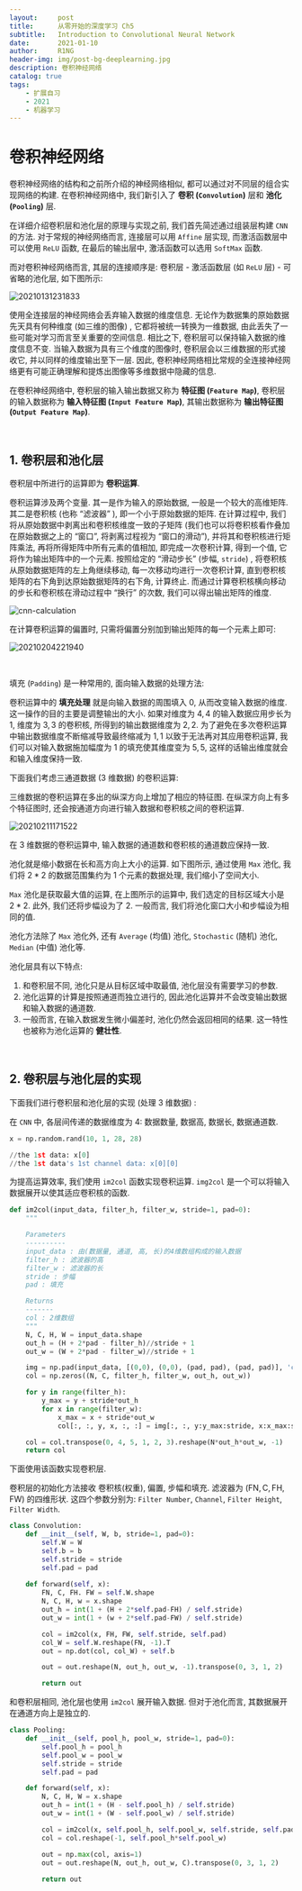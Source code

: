 ```yaml
---
layout:     post
title:      从零开始的深度学习 Ch5
subtitle:   Introduction to Convolutional Neural Network
date:       2021-01-10
author:     R1NG
header-img: img/post-bg-deeplearning.jpg
description: 卷积神经网络
catalog: true
tags:
    - 扩展自习
    - 2021
    - 机器学习
---
```



# 卷积神经网络<br>

卷积神经网络的结构和之前所介绍的神经网络相似, 都可以通过对不同层的组合实现网络的构建. 在卷积神经网络中, 我们新引入了 **卷积 (`Convolution`)** 层和 **池化 (`Pooling`)** 层. 

在详细介绍卷积层和池化层的原理与实现之前, 我们首先简述通过组装层构建 `CNN` 的方法. 对于常规的神经网络而言, 连接层可以用 `Affine` 层实现, 而激活函数层中可以使用 `ReLU` 函数, 在最后的输出层中, 激活函数可以选用 `SoftMax` 函数. 

而对卷积神经网络而言, 其层的连接顺序是: 卷积层 - 激活函数层 (如 `ReLU` 层) - 可省略的池化层, 如下图所示:

![20210131231833](https://cdn.jsdelivr.net/gh/KirisameMarisaa/KirisameMarisaa.github.io/img/blogpost_images/20210131231833.png)

使用全连接层的神经网络会丢弃输入数据的维度信息. 无论作为数据集的原始数据先天具有何种维度 (如三维的图像) , 它都将被统一转换为一维数据, 由此丢失了一些可能对学习而言至关重要的空间信息. 相比之下, 卷积层可以保持输入数据的维度信息不变. 当输入数据为具有三个维度的图像时, 卷积层会以三维数据的形式接收它, 并以同样的维度输出至下一层. 因此, 卷积神经网络相比常规的全连接神经网络更有可能正确理解和提炼出图像等多维数据中隐藏的信息. 

在卷积神经网络中, 卷积层的输入输出数据又称为 **特征图 (`Feature Map`)**, 卷积层的输入数据称为 **输入特征图 (`Input Feature Map`)**, 其输出数据称为 **输出特征图 (`Output Feature Map`)**. 

<br>

## 1. 卷积层和池化层

卷积层中所进行的运算即为 **卷积运算**. 

卷积运算涉及两个变量. 其一是作为输入的原始数据, 一般是一个较大的高维矩阵. 其二是卷积核 (也称 “滤波器” ), 即一个小于原始数据的矩阵. 在计算过程中, 我们将从原始数据中剥离出和卷积核维度一致的子矩阵 (我们也可以将卷积核看作叠加在原始数据之上的 “窗口”, 将剥离过程视为 “窗口的滑动”), 并将其和卷积核进行矩阵乘法, 再将所得矩阵中所有元素的值相加, 即完成一次卷积计算, 得到一个值, 它将作为输出矩阵中的一个元素. 按照给定的 “滑动步长” (步幅, `stride`) , 将卷积核从原始数据矩阵的左上角继续移动, 每一次移动均进行一次卷积计算, 直到卷积核矩阵的右下角到达原始数据矩阵的右下角, 计算终止. 而通过计算卷积核横向移动的步长和卷积核在滑动过程中 “换行” 的次数, 我们可以得出输出矩阵的维度.

![cnn-calculation](https://cdn.jsdelivr.net/gh/KirisameMarisaa/KirisameMarisaa.github.io/img/blogpost_images/cnn-calculation.gif)

在计算卷积运算的偏置时, 只需将偏置分别加到输出矩阵的每一个元素上即可:

![20210204221940](https://cdn.jsdelivr.net/gh/KirisameMarisaa/KirisameMarisaa.github.io/img/blogpost_images/20210204221940.png)

<br>

填充 (`Padding`) 是一种常用的, 面向输入数据的处理方法: 

卷积运算中的 **填充处理** 就是向输入数据的周围填入 $0$, 从而改变输入数据的维度. 这一操作的目的主要是调整输出的大小. 如果对维度为 $4, 4$ 的输入数据应用步长为 $1$, 维度为 $3, 3$ 的卷积核, 所得到的输出数据维度为 $2, 2$. 为了避免在多次卷积运算中输出数据维度不断缩减导致最终缩减为 $1, 1$ 以致于无法再对其应用卷积运算, 我们可以对输入数据施加幅度为 $1$ 的填充使其维度变为 $5, 5$, 这样的话输出维度就会和输入维度保持一致. 

下面我们考虑三通道数据 ($3$ 维数据) 的卷积运算:

三维数据的卷积运算在多出的纵深方向上增加了相应的特征图. 在纵深方向上有多个特征图时, 还会按通道方向进行输入数据和卷积核之间的卷积运算. 

![20210211171522](https://cdn.jsdelivr.net/gh/KirisameMarisaa/KirisameMarisaa.github.io/img/blogpost_images/20210211171522.png)

在 $3$ 维数据的卷积运算中, 输入数据的通道数和卷积核的通道数应保持一致. 


池化就是缩小数据在长和高方向上大小的运算. 如下图所示, 通过使用 `Max` 池化, 我们将 $2*2$ 的数据范围集约为 $1$ 个元素的数据处理, 我们缩小了空间大小. 


`Max` 池化是获取最大值的运算, 在上图所示的运算中, 我们选定的目标区域大小是 $2*2$. 此外, 我们还将步幅设为了 $2$. 一般而言, 我们将池化窗口大小和步幅设为相同的值. 

池化方法除了 `Max` 池化外, 还有 `Average` (均值) 池化, `Stochastic` (随机) 池化, `Median` (中值) 池化等. 

池化层具有以下特点:
1. 和卷积层不同, 池化只是从目标区域中取最值, 池化层没有需要学习的参数. 
2. 池化运算的计算是按照通道而独立进行的, 因此池化运算并不会改变输出数据和输入数据的通道数. 
3. 一般而言, 在输入数据发生微小偏差时, 池化仍然会返回相同的结果. 这一特性也被称为池化运算的 **健壮性**. 

<br>

## 2. 卷积层与池化层的实现

下面我们进行卷积层和池化层的实现 (处理 $3$ 维数据) :

在 `CNN` 中, 各层间传递的数据维度为 $4$: 数据数量, 数据高, 数据长, 数据通道数. 

~~~python
x = np.random.rand(10, 1, 28, 28)

//the 1st data: x[0]
//the 1st data's 1st channel data: x[0][0]
~~~

为提高运算效率, 我们使用 `im2col` 函数实现卷积运算.
`img2col` 是一个可以将输入数据展开以使其适应卷积核的函数. 
~~~python
def im2col(input_data, filter_h, filter_w, stride=1, pad=0):
    """

    Parameters
    ----------
    input_data : 由(数据量, 通道, 高, 长)的4维数组构成的输入数据
    filter_h : 滤波器的高
    filter_w : 滤波器的长
    stride : 步幅
    pad : 填充

    Returns
    -------
    col : 2维数组
    """
    N, C, H, W = input_data.shape
    out_h = (H + 2*pad - filter_h)//stride + 1
    out_w = (W + 2*pad - filter_w)//stride + 1

    img = np.pad(input_data, [(0,0), (0,0), (pad, pad), (pad, pad)], 'constant')
    col = np.zeros((N, C, filter_h, filter_w, out_h, out_w))

    for y in range(filter_h):
        y_max = y + stride*out_h
        for x in range(filter_w):
            x_max = x + stride*out_w
            col[:, :, y, x, :, :] = img[:, :, y:y_max:stride, x:x_max:stride]

    col = col.transpose(0, 4, 5, 1, 2, 3).reshape(N*out_h*out_w, -1)
    return col
~~~

下面使用该函数实现卷积层. 

卷积层的初始化方法接收 卷积核(权重), 偏置, 步幅和填充. 滤波器为 $(\text{FN}, \text{C}, \text{FH}, \text{FW})$ 的四维形状. 这四个参数分别为: `Filter Number`, `Channel`, `Filter Height`, `Filter Width`. 
~~~python
class Convolution:
    def __init__(self, W, b, stride=1, pad=0):
        self.W = W
        self.b = b
        self.stride = stride
        self.pad = pad
        
    def forward(self, x):
        FN, C, FH. FW = self.W.shape
        N, C, H, w = x.shape
        out_h = int(1 + (H + 2*self.pad-FH) / self.stride)
        out_w = int(1 + (w + 2*self.pad-FW) / self.stride)

        col = im2col(x, FH, FW, self.stride, self.pad)
        col_W = self.W.reshape(FN, -1).T
        out = np.dot(col, col_W) + self.b

        out = out.reshape(N, out_h, out_w, -1).transpose(0, 3, 1, 2)

        return out
~~~

和卷积层相同, 池化层也使用 `im2col` 展开输入数据. 但对于池化而言, 其数据展开在通道方向上是独立的. 

~~~python
class Pooling:
    def __init__(self, pool_h, pool_w, stride=1, pad=0):
        self.pool_h = pool_h
        self.pool_w = pool_w
        self.stride = stride
        self.pad = pad

    def forward(self, x):
        N, C, H, W = x.shape
        out_h = int(1 + (H - self.pool_h) / self.stride)
        out_w = int(1 + (W - self.pool_w) / self.stride)

        col = im2col(x, self.pool_h, self.pool_w, self.stride, self.pad)
        col = col.reshape(-1, self.pool_h*self.pool_w)

        out = np.max(col, axis=1)
        out = out.reshape(N, out_h, out_w, C).transpose(0, 3, 1, 2)
        
        return out
~~~


<br>


